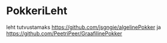 # PokkeriLeht

leht tutvustamaks https://github.com/jsgngie/algelinePokker ja https://github.com/PeetriPeer/GraafilinePokker
